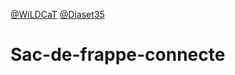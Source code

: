 [@WiLDCaT](https://github.com/wildcat7534)
[@Diaset35](https://github.com/diaset35)


# Sac-de-frappe-connecte
